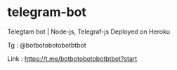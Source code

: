 # telegram-bot
Telegtam bot | Node-js, Telegraf-js 
Deployed on Heroku

Tg : @botbotobotobotbtbot

Link : https://t.me/botbotobotobotbtbot?start



